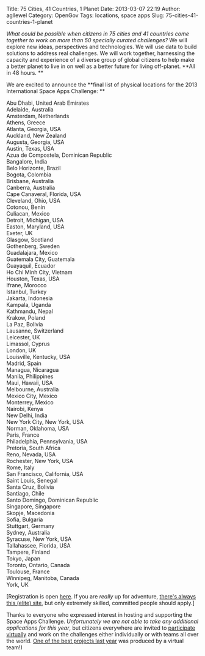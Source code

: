 Title: 75 Cities, 41 Countries, 1 Planet
Date: 2013-03-07 22:19
Author: agllewel
Category: OpenGov
Tags: locations, space apps
Slug: 75-cities-41-countries-1-planet

*What could be possible when citizens in 75 cities and 41 countries come
together to work on more than 50 specially curated challenges?* We will
explore new ideas, perspectives and technologies. We will use data to
build solutions to address real challenges. We will work together,
harnessing the capacity and experience of a diverse group of global
citizens to help make a better planet to live in on well as a better
future for living off-planet. **All in 48 hours. **

We are excited to announce the **final list of physical locations for
the 2013 International Space Apps Challenge: **

Abu Dhabi, United Arab Emirates  
Adelaide, Australia  
Amsterdam, Netherlands  
Athens, Greece  
Atlanta, Georgia, USA  
Auckland, New Zealand  
Augusta, Georgia, USA  
Austin, Texas, USA  
Azua de Compostela, Dominican Republic  
Bangalore, India  
Belo Horizonte, Brazil  
Bogota, Colombia  
Brisbane, Australia  
Canberra, Australia  
Cape Canaveral, Florida, USA  
Cleveland, Ohio, USA  
Cotonou, Benin  
Culiacan, Mexico  
Detroit, Michigan, USA  
Easton, Maryland, USA  
Exeter, UK  
Glasgow, Scotland  
Gothenberg, Sweden  
Guadalajara, Mexico  
Guatemala City, Guatemala  
Guayaquil, Ecuador  
Ho Chi Minh City, Vietnam  
Houston, Texas, USA  
Ifrane, Morocco  
Istanbul, Turkey  
Jakarta, Indonesia  
Kampala, Uganda  
Kathmandu, Nepal  
Krakow, Poland  
La Paz, Bolivia  
Lausanne, Switzerland  
Leicester, UK  
Limassol, Cyprus  
London, UK  
Louisville, Kentucky, USA  
Madrid, Spain  
Managua, Nicaragua  
Manila, Philippines  
Maui, Hawaii, USA  
Melbourne, Australia  
Mexico City, Mexico  
Monterrey, Mexico  
Nairobi, Kenya  
New Delhi, India  
New York City, New York, USA  
Norman, Oklahoma, USA  
Paris, France  
Philadelphia, Pennsylvania, USA  
Pretoria, South Africa  
Reno, Nevada, USA  
Rochester, New York, USA  
Rome, Italy  
San Francisco, California, USA  
Saint Louis, Senegal  
Santa Cruz, Bolivia  
Santiago, Chile  
Santo Domingo, Dominican Republic  
Singapore, Singapore  
Skopje, Macedonia  
Sofia, Bulgaria  
Stuttgart, Germany  
Sydney, Australia  
Syracuse, New York, USA  
Tallahassee, Florida, USA  
Tampere, Finland  
Tokyo, Japan  
Toronto, Ontario, Canada  
Toulouse, France  
Winnipeg, Manitoba, Canada  
York, UK

[Registration is open [here][]. If you are *really* up for adventure,
[there's always this (elite) site][], but only extremely skilled,
committed people should apply.]

Thanks to everyone who expressed interest in hosting and supporting the
Space Apps Challenge. *Unfortunately we are not able to take any
additional applications for this year*, but citizens everywhere are
invited to [participate virtually][] and work on the challenges either
individually or with teams all over the world. [One of the best projects
last year][] was produced by a virtual team!)

 

 

  [here]: http://spaceappschallenge.org/locations/
  [there's always this (elite) site]: http://spaceappschallenge.org/location/iss/
  [participate virtually]: http://spaceappschallenge.org/location/virtual/
  [One of the best projects last year]: http://vimeo.com/41634392
